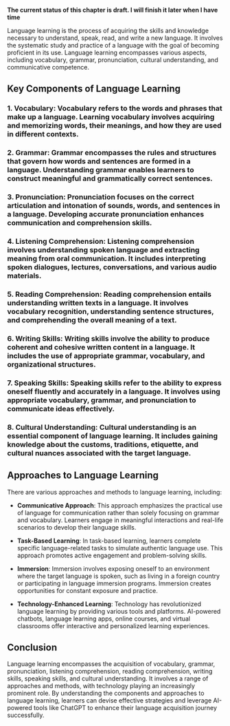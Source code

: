 **The current status of this chapter is draft. I will finish it later when I have time**

Language learning is the process of acquiring the skills and knowledge necessary to understand, speak, read, and write a new language. It involves the systematic study and practice of a language with the goal of becoming proficient in its use. Language learning encompasses various aspects, including vocabulary, grammar, pronunciation, cultural understanding, and communicative competence.

Key Components of Language Learning
-----------------------------------

### 1. **Vocabulary**: Vocabulary refers to the words and phrases that make up a language. Learning vocabulary involves acquiring and memorizing words, their meanings, and how they are used in different contexts.

### 2. **Grammar**: Grammar encompasses the rules and structures that govern how words and sentences are formed in a language. Understanding grammar enables learners to construct meaningful and grammatically correct sentences.

### 3. **Pronunciation**: Pronunciation focuses on the correct articulation and intonation of sounds, words, and sentences in a language. Developing accurate pronunciation enhances communication and comprehension skills.

### 4. **Listening Comprehension**: Listening comprehension involves understanding spoken language and extracting meaning from oral communication. It includes interpreting spoken dialogues, lectures, conversations, and various audio materials.

### 5. **Reading Comprehension**: Reading comprehension entails understanding written texts in a language. It involves vocabulary recognition, understanding sentence structures, and comprehending the overall meaning of a text.

### 6. **Writing Skills**: Writing skills involve the ability to produce coherent and cohesive written content in a language. It includes the use of appropriate grammar, vocabulary, and organizational structures.

### 7. **Speaking Skills**: Speaking skills refer to the ability to express oneself fluently and accurately in a language. It involves using appropriate vocabulary, grammar, and pronunciation to communicate ideas effectively.

### 8. **Cultural Understanding**: Cultural understanding is an essential component of language learning. It includes gaining knowledge about the customs, traditions, etiquette, and cultural nuances associated with the target language.

Approaches to Language Learning
-------------------------------

There are various approaches and methods to language learning, including:

* **Communicative Approach**: This approach emphasizes the practical use of language for communication rather than solely focusing on grammar and vocabulary. Learners engage in meaningful interactions and real-life scenarios to develop their language skills.

* **Task-Based Learning**: In task-based learning, learners complete specific language-related tasks to simulate authentic language use. This approach promotes active engagement and problem-solving skills.

* **Immersion**: Immersion involves exposing oneself to an environment where the target language is spoken, such as living in a foreign country or participating in language immersion programs. Immersion creates opportunities for constant exposure and practice.

* **Technology-Enhanced Learning**: Technology has revolutionized language learning by providing various tools and platforms. AI-powered chatbots, language learning apps, online courses, and virtual classrooms offer interactive and personalized learning experiences.

Conclusion
----------

Language learning encompasses the acquisition of vocabulary, grammar, pronunciation, listening comprehension, reading comprehension, writing skills, speaking skills, and cultural understanding. It involves a range of approaches and methods, with technology playing an increasingly prominent role. By understanding the components and approaches to language learning, learners can devise effective strategies and leverage AI-powered tools like ChatGPT to enhance their language acquisition journey successfully.
